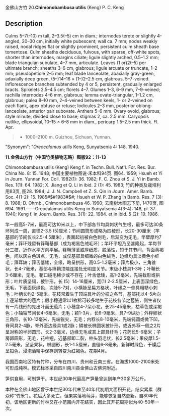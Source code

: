 金佛山方竹
20.**Chimonobambusa utilis** (Keng) P. C. Keng

## Description
Culms 5–7(–10) m tall, 2–3.5(–5) cm in diam.; internodes terete or slightly 4-angled, 20–30 cm, initially white pubescent; wall ca. 7 mm; nodes weakly raised, nodal ridges flat or slightly prominent, persistent culm sheath base tomentose. Culm sheaths deciduous, fulvous, with sparse, off-white spots, shorter than internodes, margins ciliate; ligule slightly arched, 0.5–1.2 mm; blade triangular-subulate, 4–7 mm, articulate. Leaves (1 or)2(–5) per ultimate branch; sheaths 3–6 cm, glabrous; ligule arcuate or truncate, 1–2 mm; pseudopetiole 2–5 mm; leaf blade lanceolate, abaxially gray-green, adaxially deep green, (5–)14–16 × (1–)2–2.5 cm, glabrous, 5–7-veined. Inflorescence branches subtended by 4 or 5, persistent, gradually enlarged bracts. Spikelets 2.5–4.5 cm; florets 4–7. Glumes 1–3, 6–9 mm, 7–9-veined; rachilla internodes 4–6 mm, glabrous; lemma ovate-triangular, 1–1.2 cm, glabrous; palea 8–10 mm, 2–4-veined between keels, 1- or 2-veined on each flank, apex obtuse or retuse; lodicules 2–3 mm, posterior oblong-lanceolate, anterior pair subovate. Anthers 5–6 mm. Ovary ovoid, glabrous; style minute, divided close to base; stigmas 2, ca. 2.5 mm. Caryopsis nutlike, ellipsoidal, 10–15 × 6–8 mm in diam., pericarp 1.5–2.5 mm thick. Fl. Apr.


> * 1000–2100 m. Guizhou, Sichuan, Yunnan.

  "Synonym": "*Oreocalamus utilis* Keng, Sunyatsenia 4: 148. 1940.

**11.金佛山方竹（中国竹类植物志略）图版92：11-13**

Chimonobambusa utilis (Keng) Keng f. in Techn. Bull. Nat'l. For. Res. Bur. China No. 8: 15. 1948; 中国主要植物图说·禾本科94页. 图64. 1959; Hsueh et Yi in Journ. Yunnan For. Coll. 1982(1): 36. 1982; F. C. Zhou et S. J. Yi in Bamb. Res. 1(1): 64. 1982; X. Jiang et Q. Li in ibid. 2 (1): 45. 1983; 竹的种类及栽培利用83页, 图28. 1984; J. J. N. Campbell et Z. S. Qin in Journ. Amer. Bamb. Soc. 4(1-2): 15. 1985#$#1983#$#; Hsueh et W. P. Zhang in Bamb. Res. 7 (3): 8. 1988; D. Ohrnb., Chimonobambusa 46. 1990; 云南树木图志下册, 1470页, 图694. 1991.——Oreocalamus utilis Keng in Sunyatsenia 4(3-4): 148, pl. 37. 1940; Keng f. in Journ. Bamb. Res. 3(1): 22. 1984. et in ibid. 5 (2): 19. 1986.

竿一般高5-7米，最高可达10米以上，中下部各节均具刺状气生根，最多可达30条环列成一周，直径2-3.5 (5)厘米；节间圆筒形或略为四棱形，长20-30厘米（竿基部的节间仅长2.5-4.5厘米），表面起初被白色刺毛，后渐变为无毛，竿壁厚约7毫米；箨环残留有箨鞘基部（成为褐黑色绒毛环）；竿环平坦乃至甚隆起，竿每节分三枝，近作水平方向平展。箨鞘薄革或厚纸质，脱落性，短于其节间，背面黄褐色，间以灰白色斑点，无毛，或仅基部具细微的白色绒毛，边缘均具淡黄色小纤毛；箨耳缺；箨舌低矮，全缘，略呈拱形，高0.5-1.2毫米；箨片极小，三角锥状，长4-7毫米，基部与箨鞘顶端连接处无明显关节。末级小枝具1-3叶；叶鞘长3-6厘米，无毛，鞘口繸毛稀少或不存在；叶舌低矮，高1-2毫米，先端截形或拱形；叶片质坚韧，披针形，长 (5）14-16厘米，宽(1) 2-2.5厘米，上表面深绿色，无毛，下表面灰绿色，次脉5-7对，小横脉呈扁方格状，叶缘之一侧具粗糙小刺毛；叶柄长约2-5毫米。花枝常着生于顶端具叶的分枝之各节，基部托以4-5片向上逐渐增大的苞片；假小穗通常以1枚稀可较多地生于花枝各节之苞腋，侧生者仅有一片线形的先出叶而无苞片；小穗含4-7朵小花，长25-45毫米，枯草色或深褐色；小轴轴节间长4-6毫米，无毛；颖1-3片，长6-9毫米，具7-9纵肋；外稃卵状三角形，长10-12毫米，先端锐尖，无毛；内稃长8-10毫米，先端钝圆或微下凹，脊间具2-4脉，脊外至边缘具1或2脉；鳞被长椭圆状披针形，或近外稃一侧之2片呈对称的半卵圆形，长2-3毫米，边缘无毛或其上部具纤毛；花药长5-6毫米；子房卵圆形，无毛，花柱短，近基部即二裂，柱头羽毛状，长2.5毫米；果皮厚1.5-2.5毫米，呈坚果状，椭圆形，长1-1.5厘米，直径6-8毫米，新鲜时绿色，干燥后呈铅色，浸泡酒精中保存则转变为红褐色。花期4月。

我国西南地区特有竹种，分布在四川、贵州和云南三省。在海拔1000-2100米处可形成纯林。模式标本采自四川南川县金佛山古佛洞附近。

笋供食用，可制笋干。本世纪30年代最高产笋量曾达到年产30多万公斤。

本种在金佛山地区曾于本世纪30年代末至40年代初期大面积开花，结实累累（群众称“竹米”）。花后大多死亡，但果实落地萌芽，能够恢复自然更新。自80年代初，该地区更新的竹林又在小范围内开花结实，因此其开花周期似为40-50年一次。
